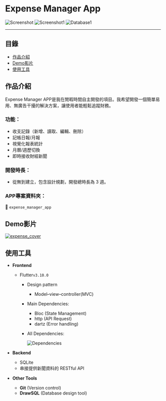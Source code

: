 # Expense Manager App

![Screenshot](https://github.com/YJZeng1120/expense_manager_demo/assets/84773273/e812e4f6-0dd5-417d-a568-14b66ad6ca56)
![Screenshot1](https://github.com/YJZeng1120/expense_manager_demo/assets/84773273/2ec3eb12-d2da-4b29-af40-c11238f63cd8)
![Database1](https://github.com/YJZeng1120/expense_manager_demo/assets/84773273/ecd33d09-f812-44ce-81d3-b96e9a91d6e8)

---
## 目錄
- [作品介紹](#作品介紹)
- [Demo影片](#Demo影片)
- [使用工具](#使用工具)
  
## 作品介紹
Expense Manager APP是我在閒暇時間自主開發的項目。我希望開發一個簡單易用、無廣告干擾的解決方案，讓使用者能輕鬆追蹤財務。
### 功能：
- 收支記錄（新增、讀取、編輯、刪除）
- 記帳日報/月報
- 視覺化報表統計
- 月曆/週歷切換
- 即時接收財經新聞

### 開發時長：
- 從無到建立，包含設計規劃，開發總時長為 3 週。

### APP專案資料夾：
:file_folder: `expense_manager_app`


## Demo影片
[![expense_cover](https://github.com/YJZeng1120/expense_manager_demo/assets/84773273/534ba401-aced-4273-85aa-075187df07d8)](https://youtu.be/V1HvQEdIZ74)


## 使用工具
- **Frontend**
    - Flutter`v3.10.0`
        - Design pattern
            -  Model–view–controller(MVC)
        - Main Dependencies:
            - Bloc (State Management)
            - http (API Request)
            - dartz (Error handling)
        - All Dependencies:
          
          ![Dependencies](https://github.com/YJZeng1120/expense_manager_demo/assets/84773273/cb5e7ceb-fc2f-47ed-b162-dfbf33eb7d1d)
         
- **Backend**
    - SQLite
    - 串接提供新聞資料的 RESTful API
- **Other Tools**
    - **Git** (Version control)
    - **DrawSQL** (Database design tool)




